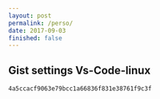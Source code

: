 ```yaml
---
layout: post
permalink: /perso/
date: 2017-09-03
finished: false
---
```


## Gist settings Vs-Code-linux

```
4a5ccacf9063e79bcc1a66836f831e38761f9c3f
```